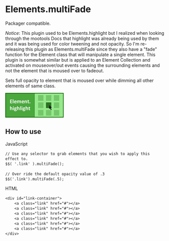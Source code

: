 Elements.multiFade
===========

Packager compatible.

*Notice*:
This plugin used to be Elements.highlight but I realized when looking through the mootools Docs that highlight was already being used by them and it was being used for color tweening and not opacity.
So I'm re-releasing this plugin as Elements.multiFade since they also have a "fade" function for the Element class that will manipulate a single element. This plugin is somewhat similar but is applied to an Element Collection
and activated on mouseover/out events causing the surrounding elements and not the element that is moused over to fadeout.

Sets full opacity to element that is moused over while dimming all other elements of same class.

![Screenshot](http://github.com/subhaze/mootools-element-highlight/raw/master/logo.png)

How to use
----------

JavaScript
	
	// Use any selector to grab elements that you wish to apply this effect to.
	$$( '.link' ).multiFade();
	
	// Over ride the default opacity value of .3
	$$('.link').multiFade(.5);
HTML

	<div id="link-container">
		<a class="link" href="#"></a>
		<a class="link" href="#"></a>
		<a class="link" href="#"></a>
		<a class="link" href="#"></a>
		<a class="link" href="#"></a>
		<a class="link" href="#"></a>
	</div>
